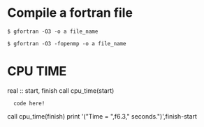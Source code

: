 # Compile a fortran file

``` no-highlight
$ gfortran -O3 -o a file_name
      
$ gfortran -O3 -fopenmp -o a file_name
```

# CPU TIME

real :: start, finish
call cpu_time(start)

      code here!

call cpu_time(finish)
print '("Time = ",f6.3," seconds.")',finish-start
